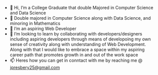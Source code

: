 - 👋 Hi, I’m a College Graduate that double Majored in Computer Science and Data Science
- 🌱 Double majored in Computer Science along with Data Science, and minoring in Mathematics
- 👀 I’m an aspiring Web Developer
- 💞️ I’m looking to learn by collaborating with developers/designers including aspiring developers through means of developoing my own sense of creativity along with understanding of Web Development. Along with that I would like to embrace a space within my aspiring career path that promotes growth in and out of the work space 
- 📫 Heres how you can get in conntact with me by reaching me @ jpresbery25@gmail.com

<!---
jpresbery08/jpresbery08 is a ✨ special ✨ repository because its `README.md` (this file) appears on your GitHub profile.
You can click the Preview link to take a look at your changes.
--->
